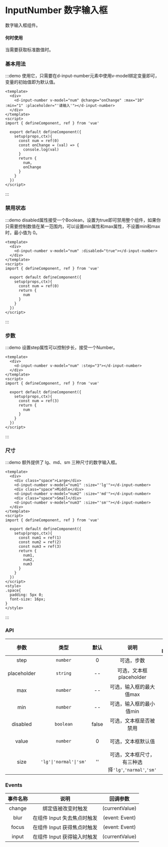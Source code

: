 # InputNumber 数字输入框

数字输入框组件。

#### 何时使用

当需要获取标准数值时。

### 基本用法

:::demo 使用它，只需要在d-input-number元素中使用v-model绑定变量即可，变量的初始值即为默认值。

```vue
<template>
  <div>
    <d-input-number v-model="num" @change="onChange" :max="10" :min="1" :placeholder="'请输入'"></d-input-number>
  </div>
</template>
<script>
import { defineComponent, ref } from 'vue'

  export default defineComponent({
    setup(props,ctx){
      const num = ref(0)
      const onChange = (val) => {
        console.log(val)
      }
      return {
        num,
        onChange
      }
    }
  })
</script>
```
:::

### 禁用状态

:::demo disabled属性接受一个Boolean，设置为true即可禁用整个组件，如果你只需要控制数值在某一范围内，可以设置min属性和max属性，不设置min和max时，最小值为 0。

```vue
<template>
  <div>
    <d-input-number v-model="num" :disabled="true"></d-input-number>
  </div>
</template>
<script>
import { defineComponent, ref } from 'vue'

  export default defineComponent({
    setup(props,ctx){
      const num = ref(0)
      return {
        num
      }
    }
  })
</script>
```
:::

### 步数

:::demo 设置step属性可以控制步长，接受一个Number。

```vue
<template>
  <div>
    <d-input-number v-model="num" :step="3"></d-input-number>
  </div>
</template>
<script>
import { defineComponent, ref } from 'vue'

  export default defineComponent({
    setup(props,ctx){
      const num = ref(3)
      return {
        num
      }
    }
  })
</script>
```
:::

### 尺寸

:::demo 额外提供了 lg、md、sm 三种尺寸的数字输入框。

```vue
<template>
  <div>
    <div class="space">Large</div>
    <d-input-number v-model="num1" :size="'lg'"></d-input-number>
    <div class="space">Middle</div>
    <d-input-number v-model="num2" :size="'md'"></d-input-number>
    <div class="space">Small</div>
    <d-input-number v-model="num3" :size="'sm'"></d-input-number>
  </div>
</template>
<script>
import { defineComponent, ref } from 'vue'

  export default defineComponent({
    setup(props,ctx){
      const num1 = ref(1)
      const num2 = ref(2)
      const num3 = ref(3)
      return {
        num1,
        num2,
        num3
      }
    }
  })
</script>
<style>
.space{
  padding: 5px 0;
  font-size: 16px;
}
</style>
```
:::
### API

|    参数     |   类型   |   默认    | 说明                     | 跳转 Demo                         |
| :---------: | :------: | :-------: | :-----------------------: | :---------------------------------: |
|    step     | `number` |    0     | 可选，步数             | [步数](#步数)  |
|    placeholder     | `string` |  --   | 可选，文本框 placeholder     | [基本用法](#基本用法) |
|    max     | `number` |  --   | 可选，输入框的最大值max    |  [基本用法](#基本用法) |
|    min     | `number` |  --   | 可选，输入框的最小值min    |  [基本用法](#基本用法) |
|    disabled    | `boolean` | false | 可选，文本框是否被禁用           | [禁用状态](#禁用状态)  |
| value | `number` |  0   | 可选，文本框默认值 | [基本用法](#基本用法) |
| size | `'lg'\|'normal'\|'sm'` |  ''   | 可选，文本框尺寸，有三种选择`'lg'`,`'narmal'`,`'sm'` | [尺寸](#尺寸) |

### Events

|    事件名称     |   说明   |   回调参数    | 
| :---------: | :------: | :-------: | 
|    change     | 绑定值被改变时触发 |    (currentValue)     | 
|    blur     | 在组件 Input 失去焦点时触发 |  (event: Event)   | 
|    focus     | 在组件 Input 获得焦点时触发 |  (event: Event)   | 
|    input     | 在组件 Input 获得输入时触发 |  (currentValue)   | 
